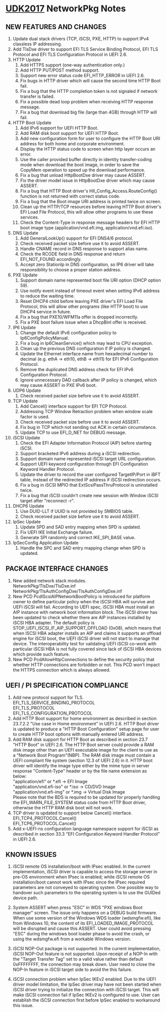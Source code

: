 # [UDK2017]( https://github.com/tianocore/tianocore.github.io/wiki/UDK2017) NetworkPkg Notes



##  NEW FEATURES AND CHANGES
1. Update dual stack drivers (TCP, iSCSI, PXE, HTTP) to support IPv4 classless
   IP addressing.
2. Add TlsDxe driver to support EFI TLS Service Binding Protocol, EFI TLS
   Protocol and EFI TLS Configuration Protocol in UEFI 2.6.
3. HTTP Update
   1) Add HTTPS support (one-way authentication only.)
   2) Add HTTP PUT/POST method support.
   3) Support new error status code EFI_HTTP_ERROR in UEFI 2.6.
   4) Fix bugs in HTTP driver which will cause the second time HTTP Boot fail.
   5) Fix a bug that the HTTP completion token is not signaled if network
      transfer is failed.
   6) Fix a possible dead loop problem when receiving HTTP response message.
   7) Fix a bug that download big file (large than 4GB) through HTTP will fail.
4. HTTP Boot Update
   1) Add IPv6 support for UEFI HTTP Boot.
   2) Add RAM disk boot support for UEFI HTTP Boot.
   3) Add new configuration form for user to configure the HTTP Boot URI address
      for both home and corporate environment.
   4) Display the HTTP status code to screen when http layer occurs an error.
   5) Use the caller provided buffer directly in identity transfer-coding mode
      when download the boot image, in order to save the CopyMem operation to
      speed up the download performance.
   6) Fix a bug that unload HttpBootDxe driver may cause ASSERT.
   7) Fix the driver model issue in HttpBootDxe driver which may cause ASSERT.
   8) Fix a bug that HTTP Boot driver's HII_Config_Access.RouteConfig() function
      is not returned with correct status code.
   9) Fix a bug that the Boot image URI address is printed twice on screen.
   10) Clean up the HTTP/TCP resources before leaving HTTP Boot driver's EFI Load
      File Protocol, this will allow other programs to use these services.
   11) Check the Content-Type in response message headers for EFI HTTP boot image
      type (application/vnd.efi.img, application/vnd.efi.iso).
5. DNS Update
   1) Add GeneralLookUp() support for EFI DNS4/6 protocol.
   2) Check received packet size before use it to avoid ASSERT.
   3) Handle CNAME record in DNS response to support alias name.
   4) Check the RCODE field in DNS response and return EFI_NOT_FOUND accordingly.
   5) Accept zero StationIp in DNS configuration, so IP6 driver will take
      responsibility to choose a proper station address.
6. PXE Update
   1) Support domain name represented boot file URI option (DHCP option 59).
   2) Use notify event instead of timeout event when setting IPv6 address to
      reduce the waiting time.
   3) Reset DHCP4 child before leaving PXE driver's EFI Load File Protocol, this
      will allow other programs (like HTTP boot) to use DHCP4 service in future.
   4) Fix a bug that PXE10/WFM11a offer is dropped incorrectly.
   5) Fix a PXE boot failure issue when a DhcpBinl offer is received.
7. IP6 Update
   1) Change the default IPv6 configuration policy to Ip6ConfigPolicyManual.
   2) Fix a bug in Ip6CleanService() which may lead to CPU exception.
   3) Clean up the previous DNS configuration if IP policy is changed.
   4) Update the Ethernet interface name from hexadecimal number to decimal (e.g.
      ethA -> eth10, ethB -> eth11) for EFI IPv6 Configuration Protocol.
   5) Remove the duplicated DNS address check for EFI IPv6 Configuration Protocol.
   6) Ignore unnecessary DAD callback after IP policy is changed, which may cause
      ASSERT in PXE IPv6 boot.
8. UDP6 Update
   1) Check received packet size before use it to avoid ASSERT.
9. TCP Update
   1) Add Cancel() interface support for EFI TCP Protocol.
   2) Addressing TCP Window Retraction problem when window scale factor is used.
   3) Check received packet size before use it to avoid ASSERT.
   4) Fix bug in TCP which not sending out ACK in certain circumstance.
   5) Update TCP to use EFI_D_NET for DEBUG message.
10. iSCSI Update
    1) Check the EFI Adapter Information Protocol (AIP) before starting iSCSI.
    2) Support bracketed IPv6 address during a iSCSI redirection.
    3) Support domain name represented iSCSI target URL configuration.
    4) Support UEFI keyword configuration through EFI Configuration Keyword
      Handler Protocol.
    5) Update the driver to record the user configured TargetIP/Port in iBFT
      table, instead of the redirected IP address if iSCSI redirection occurs.
    6) Fix a bug in iSCSI MPIO that ExtScsiPassThruProtocol is uninstalled twice.
    7) Fix a bug that iSCSI couldn't create new session with Window iSCSI
      target after "reconnect -r".
11. DHCP6 Update
    1) Use DUID-LLT if UUID is not provided by SMBIOS table.
    2) Check received packet size before use it to avoid ASSERT.
12. IpSec Update
    1) Update SPD and SAD entry mapping when SPD is updated.
    2) Fix UEFI IKE Initial Exchange failure.
    3) Generate SPI randomly and correct IKE_SPI_BASE value.
13. IpSecConfig Application Update
    1) Handle the SPC and SAD entry mapping change when SPD is updated.


##  PACKAGE INTERFACE CHANGES
1. New added network stack modules.<BR>
     NetworkPkg/TlsDxe/TlsDxe.inf<BR>
     NetworkPkg/TlsAuthConfigDxe/TlsAuthConfigDxe.inf<BR>
2. New PCD PcdIScsiAIPNetworkBootPolicy is introduced for platform owner to
   define particular policy when the iSCSI HBA will survive and UEFI iSCSI will
   fail. According to UEFI spec, iSCSI HBA must install an AIP instance with
   network boot information block. The iSCSI driver has been updated to check
   whether there are AIP instances installed by iSCSI HBA adapter.
   The default policy is STOP_UEFI_ISCSI_IF_AIP_SUPPORT_OFFLOAD (0x08), which
   means that when ISCSI HBA adapter installs an AIP and claims it supports an
   offload engine for iSCSI boot, the UEFI iSCSI driver will not start to manage
   that device.
   The interoperability test for validating UEFI iSCSI co-work with particular
   iSCSI HBA is not fully covered since lack of iSCSI HBA devices which provide
   such feature.
3. New PCD PcdAllowHttpConnections to define the security policy that whether HTTP
   connections are forbidden or not. This PCD won't impact the HTTPS connection
   which is always allowed.

##  UEFI / PI SPECIFICATION COMPLIANCE
1. Add new protocol support for TLS.<BR>
     EFI_TLS_SERVICE_BINDING_PROTOCOL<BR>
     EFI_TLS_PROTOCOL<BR>
     EFI_TLS_CONFIGURATION_PROTOCOL<BR>
2. Add HTTP Boot support for home environment as described in section 23.7.2.2
   "Use case in Home environment" in UEFI 2.6. HTTP Boot driver is updated to
   produce a "HTTP Boot Configuration" setup page for user to create HTTP boot
   options with manually entered URI address.
3. Add RAM disk support for HTTP Boot as described in section 23.7 "HTTP Boot" in
   UEFI 2.6. The HTTP Boot server could provide a RAM disk image other than an
   UEFI executable image for the client to use as a "Network Boot Program"(NBP).
   The RAM disk image must contain a UEFI compliant file system (section 12.3 of
   UEFI 2.6) in it. HTTP boot driver will identify the image type either by the
   mime type in server response "Content-Type" header or by the file name
   extension as below:<BR>
     "application/efi"         or *.efi  ->  EFI Image<BR>
     "application/vnd.efi-iso" or *.iso  ->  CD/DVD Image<BR>
     "application/vnd.efi-img" or *.img  ->  Virtual Disk Image<BR>
   Please note that the BDS is required to be updated for properly handling the
   EFI_WARN_FILE_SYSTEM status code from HTTP Boot driver, otherwise the HTTP
   RAM disk boot will not work.
4. TCP driver is updated to support below Cancel() interface.<BR>
     EFI_TCP4_PROTOCOL.Cancel()<BR>
     EFI_TCP6_PROTOCOL.Cancel()<BR>
5. Add x-UEFI-ns configuration language namespace support for iSCSI as described
   in section 33.3 "EFI Configuration Keyword Handler Protocol" in UEFI 2.6.


##  KNOWN ISSUES
1. iSCSI remote OS installation/boot with IPsec enabled.
   In the current implementation, iSCSI driver is capable to access the storage
   server in pre-OS environment when IPsec is enabled; while iSCSI remote OS
   installation/boot cannot work with IPsec since the IPsec required parameters
   are not conveyed to operating system. One possible way to handover such parameters
   to the operating system is to use the GUIDed device path.

2. System ASSERT when press "ESC" in WDS "PXE windows Boot manager" screen.
   The issue only happens on a DEBUG build firmware. When use some version of the
   Windows WDS loader (wdsmgfw.efi), like from Windows 10, the content of its
   EFI_LOADED_IMAGE_PROTOCOL will be disrupted and cause this ASSERT. User could
   avoid pressing "ESC" during the windows boot loader phase to avoid the crash,
   or using the wdsmgfw.efi from a workable Windows version.

3. iSCSI NOP-Out package is not supported.
   In the current implementation, iSCSI NOP-Out feature is not supported. Upon
   receipt of a NOP-In with the "Target Transfer Tag" set to a valid value rather
   than default 0xFFFFFFFF, the connection may break down. User need to close the
   NOP-In feature in iSCSI target side to avoid the this failure.

4. iSCSI connection problem when IpSec IKEv2 enabled.
   Due to the UEFI driver model limitation, the IpSec driver may have not been
   started when iSCSI driver trying to initialize the connection with iSCSI target.
   This will make iSCSI connection fail if IpSec IKEv2 is configured to use. User
   can establish the iSCSI connection first before IpSec enabled to workaround this
   issue.

